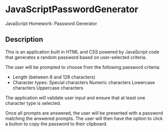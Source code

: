 # JavaScriptPasswordGenerator
JavaScript Homework: Password Generator

## Description

This is an application built in HTML and CSS powered by  JavaScript code that generates a random password based on user-selected criteria. 

The user will be prompted to choose from the following password criteria:

  * Length (between 8 and 128 characters)
  * Character types:
        Special characters
        Numeric characters
        Lowercase characters
        Uppercase characters

The application will validate user input and ensure that at least one character type is selected.

Once all prompts are answered, the user will be presented with a password matching the answered prompts. The user will then have the option to click a button to copy the password to their clipboard.
